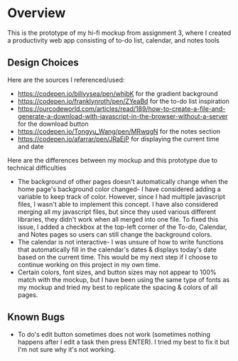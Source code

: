 
# Overview
This is the prototype of my hi-fi mockup from assignment 3, where I created a productivity web app consisting of to-do list, calendar, and notes tools

## Design Choices
 Here are the sources I referenced/used:
- https://codepen.io/billyysea/pen/whjbK for the gradient background
- https://codepen.io/franklynroth/pen/ZYeaBd for the to-do list inspiration
- https://ourcodeworld.com/articles/read/189/how-to-create-a-file-and-generate-a-download-with-javascript-in-the-browser-without-a-server for the download button
- https://codepen.io/Tongyu_Wang/pen/MRwqgN for the notes section
- https://codepen.io/afarrar/pen/JRaEjP for displaying the current time and date

 Here are the differences between my mockup and this prototype due to technical difficulties
- The background of other pages doesn't automatically change when the home page's background color changed- I have considered adding a variable to keep track of color. However, since I had multiple javascript files, I wasn't able to implement this concept. I have also considered merging all my javascript files, but since they used various different libraries, they didn't work when all merged into one file. To fixed this issue, I added a checkbox at the top-left corner of the To-do, Calendar, and Notes pages so users can still change the background colors. 
- The calendar is not interactive- I was unsure of how to write functions that automatically fill in the calendar's dates & displays today's date based on the current time. This would be my next step if I choose to continue working on this project in my own time. 
- Certain colors, font sizes, and button sizes may not appear to 100% match with the mockup, but I have been using the same type of fonts as my mockup and tried my best to replicate the spacing & colors of all pages. 


## Known Bugs
- To do's edit button sometimes does not work (sometimes nothing happens after I edit a task then press ENTER). I tried my best to fix it but I'm not sure why it's not working. 


